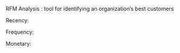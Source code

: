 RFM Analysis : tool for identifying an organization’s best customers 

Recency:

Frequency:

Monetary:

